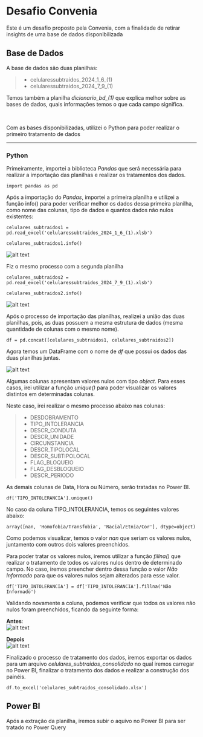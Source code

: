# Desafio Convenia

<!-- ![alt text](logo.jpg) -->

Este é um desafio proposto pela Convenia, com a finalidade de retirar insights de uma base de dados disponibilizada

## Base de Dados

A base de dados são duas planilhas:
>- celularessubtraidos_2024_1_6_(1)
>- celularessubtraidos_2024_7_9_(1)

Temos também a planilha *dicionario_bd_(1)* que explica melhor sobre as bases de dados, quais informações temos o que cada campo significa.

<br>

Com as bases disponibilizadas, utilizei o Python para poder realizar o primeiro tratamento de dados
___
### Python
Primeiramente, importei a biblioteca *Pandas* que será necessária para realizar a importação das planilhas e realizar os tratamentos dos dados.

````
import pandas as pd
````

Após a importação do *Pandas*, importei a primeira planilha e utilizei a função info() para poder verificar melhor os dados dessa primeira planilha, como nome das colunas, tipo de dados e quantos dados não nulos existentes:

````
celulares_subtraidos1 = pd.read_excel('celularessubtraidos_2024_1_6_(1).xlsb')
````

````
celulares_subtraidos1.info()
````

![alt text](image1.png)

Fiz o mesmo processo com a segunda planilha

````
celulares_subtraidos2 = pd.read_excel('celularessubtraidos_2024_7_9_(1).xlsb')
````

````
celulares_subtraidos2.info()
````

![alt text](image2.png)

Após o processo de importação das planilhas, realizei a união das duas planilhas, pois, as duas possuem a mesma estrutura de dados (mesma quantidade de colunas com o mesmo nome).

````
df = pd.concat([celulares_subtraidos1, celulares_subtraidos2])
`````

Agora temos um DataFrame com o nome de *df* que possui os dados das duas planilhas juntas.

![alt text](image3.png)

Algumas colunas apresentam valores nulos com tipo *object*. Para esses casos, irei utilizar a função *unique()* para poder visualizar os valores distintos em determinadas colunas.

Neste caso, irei realizar o mesmo processo abaixo nas colunas:
>- DESDOBRAMENTO
>- TIPO_INTOLERANCIA
>- DESCR_CONDUTA
>- DESCR_UNIDADE
>- CIRCUNSTANCIA
>- DESCR_TIPOLOCAL
>- DESCR_SUBTIPOLOCAL
>- FLAG_BLOQUEIO
>- FLAG_DESBLOQUEIO
>- DESCR_PERIODO

As demais colunas de Data, Hora ou Número, serão tratadas no Power BI.

````
df['TIPO_INTOLERANCIA'].unique()
````

No caso da coluna TIPO_INTOLERANCIA, temos os seguintes valores abaixo:

````
array([nan, 'Homofobia/Transfobia', 'Racial/Etnia/Cor'], dtype=object)
````

Como podemos visualizar, temos o valor *nan* que seriam os valores nulos, juntamento com outros dois valores preenchidos.

Para poder tratar os valores nulos, iremos utilizar a função *fillna()* que realizar o tratamento de todos os valores nulos dentro de determinado campo. No caso, iremos preencher dentro dessa função o valor *Não Informado* para que os valores nulos sejam alterados para esse valor.

````
df['TIPO_INTOLERANCIA'] = df['TIPO_INTOLERANCIA'].fillna('Não Informado')
````

Validando novamente a coluna, podemos verificar que todos os valores não nulos foram preenchidos, ficando da seguinte forma:

**Antes**: 
<br>
![alt text](images/image5.png)

**Depois** 
<br>
![alt text](images/image4.png)

Finalizado o processo de tratamento dos dados, iremos exportar os dados para um arquivo *celulares_subtraidos_consolidado* no qual iremos carregar no Power BI, finalizar o tratamento dos dados e realizar a construção dos painéis.


````
df.to_excel('celulares_subtraidos_consolidado.xlsx')
````




## Power BI
Após a extração da planilha, iremos subir o aquivo no Power BI para ser tratado no Power Query